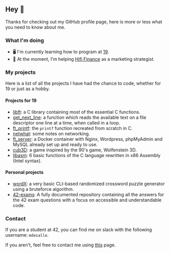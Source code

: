 ## Hey 👋

Thanks for checking out my GitHub profile page, here is more or less what you need to know about me.

### What I'm doing
- 🖥 I'm currently learning how to program at [19](https://www.s19.be/).
- 💪 At the moment, I'm helping [Hifi Finance](https://hifi.finance) as a marketing strategist.

### My projects
Here is a list of all the projects I have had the chance to code, whether for 19 or just as a hobby.
#### Projects for 19
- [libft](https://github.com/maxdesalle/42/tree/main/libft): a C library containing most of the essential C functions.
- [get_next_line](https://github.com/maxdesalle/42/tree/main/get_next_line): a function which reads the available text on a file descriptor one line at a time, when called in a loop.
- [ft_printf](https://github.com/maxdesalle/42/tree/main/ft_printf): the ```printf``` function recreated from scratch in C.
- [netwhat](https://github.com/maxdesalle/42/tree/main/netwhat): some notes on networking.
- [ft_server](https://github.com/maxdesalle/42/tree/main/ft_server): a Docker container with Nginx, Wordpress, phpMyAdmin and MySQL already set up and ready to use.
- [cub3D](https://github.com/maxdesalle/42/tree/main/cub3D): a game inspired by the 90's game, Wolfenstein 3D.
- [libasm](https://github.com/maxdesalle/42/tree/main/libasm): 6 basic functions of the C language rewritten in x86 Assembly (Intel syntax).

#### Personal projects
- [wordX](https://github.com/maxdesalle/wordx): a very basic CLI-based randomized crossword puzzle generator using a bruteforce algorithm.
- [42-exams](https://github.com/maxdesalle/42-exams): A fully documented repository containing all the answers for the 42 exam questions with a focus on accessible and understandable code.

### Contact
If you are a student at 42, you can find me on slack with the following username: ```mdesalle```.

If you aren't, feel free to contact me using [this](https://maxdesalle.com/contact/) page.
